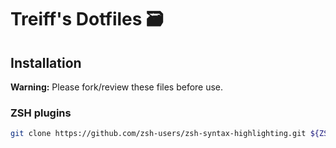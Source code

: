 # Treiff's Dotfiles 🗃

## Installation

**Warning:** Please fork/review these files before use.


### ZSH plugins

```bash
git clone https://github.com/zsh-users/zsh-syntax-highlighting.git ${ZSH_CUSTOM:-~/.oh-my-zsh/custom}/plugins/zsh-syntax-highlighting
```
